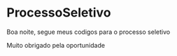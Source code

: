 # ProcessoSeletivo

Boa noite, segue meus codigos para o processo seletivo 

Muito obrigado pela oportunidade
